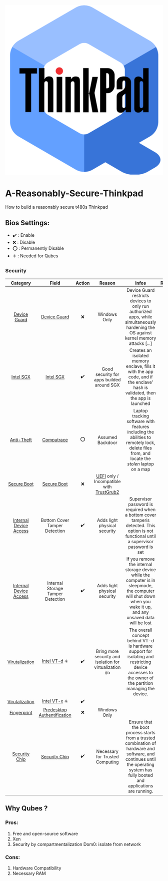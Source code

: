 <p align="center">
<img src=https://github.com/dh4rm4/A-Reasonably-Secure-Thinkpad/blob/master/src/img/a_resonably_secure_thinkpad.png?raw=true />
</p>


# A-Reasonably-Secure-Thinkpad
How to build a reasonably secure t480s Thinkpad


## Bios Settings:
* :heavy_check_mark: : Enable
* :x: : Disable
* :o: : Permanently Disable
* :eight_spoked_asterisk: : Needed for Qubes

### Security
**Category** |  **Field**       | **Action**           | **Reason**   | **Infos**   | Reading
:-----------:|:----------------:|:--------------------:|:------------:|:-----------:|:---:
[Device Guard](https://github.com/dh4rm4/A-Reasonably-Secure-Thinkpad/blob/master/src/img/device_guard.png?raw=true) | [Device Guard](https://docs.microsoft.com/en-us/windows/security/threat-protection/device-guard/introduction-to-device-guard-virtualization-based-security-and-windows-defender-application-control)     | :x:                  | Windows Only | Device Guard restricts devices to only run authorized apps, while simultaneously hardening the OS against kernel memory attacks [...] | [:spades:](https://blogs.technet.microsoft.com/ash/2016/03/02/windows-10-device-guard-and-credential-guard-demystified/)
[Intel SGX](https://github.com/dh4rm4/A-Reasonably-Secure-Thinkpad/blob/master/src/img/intel_sgx.png?raw=true) | [Intel SGX](https://software.intel.com/en-us/blogs/2013/09/26/protecting-application-secrets-with-intel-sgx)         | :heavy_check_mark:   | Good security for apps builded around SGX | Creates an isolated memory enclave, fills it with the app code, and if the enclave' hash is validated, then the app is launched | [:spades:](https://software.intel.com/en-us/blogs/2013/09/26/protecting-application-secrets-with-intel-sgx) [:spades:](http://theinvisiblethings.blogspot.com/2013/08/thoughts-on-intels-upcoming-software.html)
[Anti-Theft](https://github.com/dh4rm4/A-Reasonably-Secure-Thinkpad/blob/master/src/img/anti_theft.png?raw=true) | [Computrace](https://www.wikiwand.com/en/LoJack_for_Laptops) |  :o:                 | Assumed Backdoor | Laptop tracking software with features including the abilities to remotely lock, delete files from, and locate the _stolen_ laptop on a map | [:spades:](https://securelist.com/absolute-computrace-revisited/58278/)               
[Secure Boot](https://github.com/dh4rm4/A-Reasonably-Secure-Thinkpad/blob/master/src/img/secure_boot.png?raw=true) | [Secure Boot](https://docs.microsoft.com/en-us/windows-hardware/design/device-experiences/oem-secure-boot)       | :x:                  | [UEFI](https://www.wikiwand.com/en/Unified_Extensible_Firmware_Interface) only / Incompatible with [TrustGrub2](https://github.com/Rohde-Schwarz-Cybersecurity/TrustedGRUB2) | | [:spades:](https://www.howtogeek.com/116569/htg-explains-how-windows-8s-secure-boot-feature-works-what-it-means-for-linux/)
[Internal Device Access](https://github.com/dh4rm4/A-Reasonably-Secure-Thinkpad/blob/master/src/img/internal_device_access.png?raw=true) | Bottom Cover Tamper Detection | :heavy_check_mark: | Adds light physical security | Supervisor password is required when a bottom cover tamperis detected. This option is not functional until a supervisor password is set |
[Internal Device Access](https://github.com/dh4rm4/A-Reasonably-Secure-Thinkpad/blob/master/src/img/internal_device_access.png?raw=true) | Internal Storage Tamper Detection | :heavy_check_mark: | Adds light physical security |  If you remove the internal storage device while the computer is in sleepmode, the computer will shut down when you wake it up, and any unsaved data will be lost |
[Virutalization](https://github.com/dh4rm4/A-Reasonably-Secure-Thinkpad/blob/master/src/img/virtualization.png?raw=true) |[Intel VT-d](https://www.intel.com/content/www/us/en/virtualization/virtualization-technology/intel-virtualization-technology.html?iid=tech_vt+tech) :eight_spoked_asterisk: | :heavy_check_mark: | Bring more security and isolation for virtualization i/o | The overall concept behind VT-d is hardware support for isolating and restricting device accesses to the owner of the partition managing the device. | [:spades:](https://software.intel.com/en-us/blogs/2009/06/25/understanding-vt-d-intel-virtualization-technology-for-directed-io) [:spades:](https://software.intel.com/en-us/articles/intel-virtualization-technology-for-directed-io-vt-d-enhancing-intel-platforms-for-efficient-virtualization-of-io-devices)
[Virutalization](https://github.com/dh4rm4/A-Reasonably-Secure-Thinkpad/blob/master/src/img/virtualization.png?raw=true) | [Intel VT-x]() :eight_spoked_asterisk: | :heavy_check_mark: | |
[Fingerprint](https://github.com/dh4rm4/A-Reasonably-Secure-Thinkpad/blob/master/src/img/fingerprint.png?raw=true) | [Predesktop Authentification]() | :x: | Windows Only
[Security Chip](https://github.com/dh4rm4/A-Reasonably-Secure-Thinkpad/blob/master/src/img/scurity_chip.png?raw=true) | [Security Chip](https://trustedcomputinggroup.org/resource/trusted-platform-module-tpm-summary/) | :heavy_check_mark: | Necessary for Trusted Computing | Ensure that the boot process starts from a trusted combination of hardware and software, and continues until the operating system has fully booted and applications are running. | [:spades:](http://www.jhuapl.edu/techdigest/TD/td3202/32_02-Osborn.pdf) [:spades:](https://lenovopress.com/lp0599-technical-introduction-tpm-20-with-linux)  [:spades:](https://link.springer.com/chapter/10.1007/978-1-4302-6584-9_3) [:spades:](https://link.springer.com/book/10.1007/978-1-4302-6584-9)
            


## Why Qubes ?
### Pros:
1. Free and open-source software
2. Xen
3. Security by compartmentalization
Dom0: isolate from network

### Cons:
1. Hardware Compatibility
2. Necessary RAM
